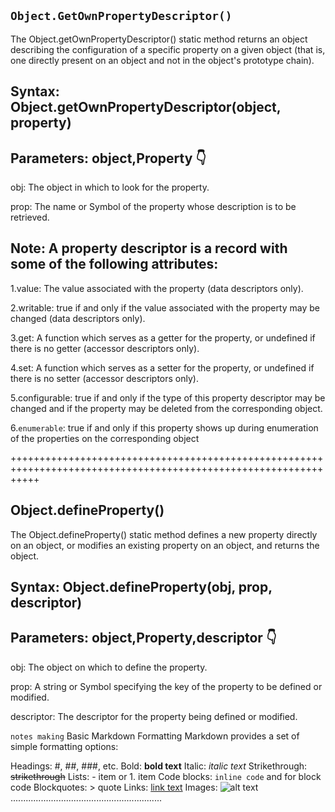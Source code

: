 ## `Object.GetOwnPropertyDescriptor()`

The Object.getOwnPropertyDescriptor() static method returns an object describing the configuration of a specific property on a given object (that is, one directly present on an object and not in the object's prototype chain).

## Syntax: Object.getOwnPropertyDescriptor(object, property)

## Parameters: object,Property 👇

obj: The object in which to look for the property.

prop: The name or Symbol of the property whose description is to be retrieved.

## Note: A property descriptor is a record with some of the following attributes:

1.value:
The value associated with the property (data descriptors only).

2.writable:
true if and only if the value associated with the property may be changed (data descriptors only).

3.get:
A function which serves as a getter for the property, or undefined if there is no getter (accessor descriptors only).

4.set:
A function which serves as a setter for the property, or undefined if there is no setter (accessor descriptors only).

5.configurable:
true if and only if the type of this property descriptor may be changed and if the property may be deleted from the corresponding object.

6.`enumerable`:
true if and only if this property shows up during enumeration of the properties on the corresponding object

+++++++++++++++++++++++++++++++++++++++++++++++++++++++++++++++++++++++++++++++++++++++++++++++++++++++++++++++++

## Object.defineProperty()

The Object.defineProperty() static method defines a new property directly on an object, or modifies an existing property on an object, and returns the object.

## Syntax: Object.defineProperty(obj, prop, descriptor)

## Parameters: object,Property,descriptor 👇

obj: The object on which to define the property.

prop: A string or Symbol specifying the key of the property to be defined or modified.

descriptor: The descriptor for the property being defined or modified.

`notes making`
Basic Markdown Formatting
Markdown provides a set of simple formatting options:

Headings: #, ##, ###, etc.
Bold: **bold text**
Italic: _italic text_
Strikethrough: ~~strikethrough~~
Lists: - item or 1. item
Code blocks: `inline code` and for block code
Blockquotes: > quote
Links: [link text](url)
Images: ![alt text](url)............................................................
